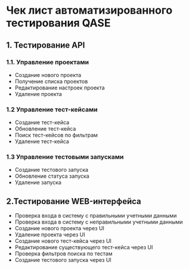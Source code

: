 # Чек лист автоматизированного тестирования QASE

## 1. Тестирование API

### 1.1. Управление проектами

- Создание нового проекта
- Получение списка проектов
- Редактирование настроек проекта
- Удаление проекта

### 1.2 Управление тест-кейсами

- Создание тест-кейса
- Обновление тест-кейса
- Поиск тест-кейсов по фильтрам
- Удаление тест-кейса

### 1.3 Управление тестовыми запусками

- Создание тестового запуска
- Обновление статуса запуска
- Удаление запуска

## 2.Тестирование WEB-интерфейса

- Проверка входа в систему с правильными учетными данными
- Проверка входа в систему с неправильными учетными данными
- Создание нового проекта через UI
- Удаление проекта через UI
- Создание нового тест-кейса через UI
- Редактирование существующего тест-кейса через UI
- Проверка фильтров поиска по тестам
- Создание тестового запуска через UI


